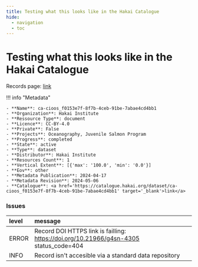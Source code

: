 ```yaml
---
title: Testing what this looks like in the Hakai Catalogue
hide:
  - navigation
  - toc
---
```


# Testing what this looks like in the Hakai Catalogue

Records page: <a href='https://catalogue.hakai.org/dataset/ca-cioos_f0153e7f-8f7b-4ceb-91be-7abae4cd4bb1' target='_blank'>link</a>

<div id='map'></div>

!!! info "Metadata"
    
    - **Name**: ca-cioos_f0153e7f-8f7b-4ceb-91be-7abae4cd4bb1 
    - **Organization**: Hakai Institute 
    - **Ressource Type**: document 
    - **Licence**: CC-BY-4.0 
    - **Private**: False 
    - **Projects**: Oceanography, Juvenile Salmon Program 
    - **Progress**: completed 
    - **State**: active 
    - **Type**: dataset 
    - **Distributor**: Hakai Institute 
    - **Resources Count**: 1 
    - **Vertical Extent**: [{'max': '100.0', 'min': '0.0'}] 
    - **Eov**: other 
    - **Metadata Publication**: 2024-04-17 
    - **Metadata Revision**: 2024-05-06 
    - **Catalogue**: <a href='https://catalogue.hakai.org/dataset/ca-cioos_f0153e7f-8f7b-4ceb-91be-7abae4cd4bb1' target='_blank'>link</a> 

### Issues

| level   | message                                                                               |
|:--------|:--------------------------------------------------------------------------------------|
| ERROR   | Record DOI HTTPS link is failling: https://doi.org/10.21966/g4sn-4305 status_code=404 |
| INFO    | Record isn't accesible via a standard data repository                                 |

<script>
   document.addEventListener("DOMContentLoaded", function() {
    var map = L.map('map').setView([51.505, -125.09], 5);
    L.tileLayer('https://tile.openstreetmap.org/{z}/{x}/{y}.png', {
        maxZoom: 19,
        attribution: '&copy; <a href="http://www.openstreetmap.org/copyright">OpenStreetMap</a>'
    }).addTo(map);
    var geojsonFeature = {
        "type": "Feature",
        "properties": {
            "name" : "Testing what this looks like in the Hakai Catalogue"
        },
        "geometry": {'type': 'Polygon', 'coordinates': [[[-132.5, 58.41], [-141.1, 55.44], [-133.6, 51.03], [-126.3, 46.63], [-121.3, 49.45], [-132.5, 58.41]]]}
    }
    L.geoJSON(geojsonFeature).addTo(map);
   })
</script>